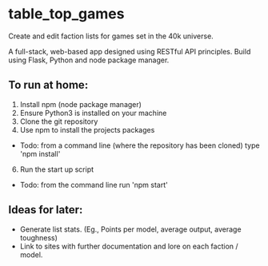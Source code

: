 # table_top_games
Create and edit faction lists for games set in the 40k universe. 

A full-stack, web-based app designed using RESTful API principles. Build using Flask, Python and node package manager. 

## To run at home:
1. Install npm (node package manager) 
2. Ensure Python3 is installed on your machine
3. Clone the git repository
5. Use npm to install the projects packages 
  - Todo: from a command line (where the repository has been cloned) type 'npm install'
6. Run the start up script 
  - Todo: from the command line run 'npm start'



## Ideas for later:
 - Generate list stats. (Eg., Points per model, average output, average toughness)
 - Link to sites with further documentation and lore on each faction / model.
